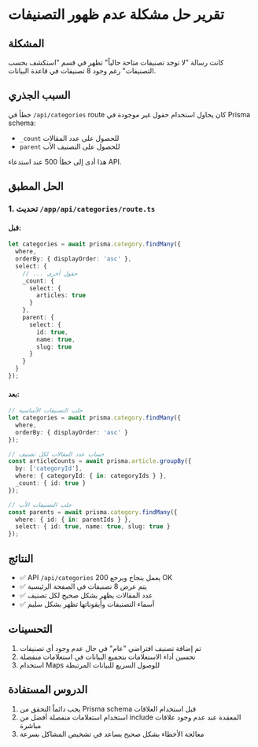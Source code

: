 # تقرير حل مشكلة عدم ظهور التصنيفات

## المشكلة
كانت رسالة "لا توجد تصنيفات متاحة حالياً" تظهر في قسم "استكشف بحسب التصنيفات" رغم وجود 8 تصنيفات في قاعدة البيانات.

## السبب الجذري
خطأ في `/api/categories` route كان يحاول استخدام حقول غير موجودة في Prisma schema:
- `_count` للحصول على عدد المقالات
- `parent` للحصول على التصنيف الأب

هذا أدى إلى خطأ 500 عند استدعاء API.

## الحل المطبق

### 1. تحديث `/app/api/categories/route.ts`

#### قبل:
```typescript
let categories = await prisma.category.findMany({
  where,
  orderBy: { displayOrder: 'asc' },
  select: {
    // ... حقول أخرى
    _count: {
      select: {
        articles: true
      }
    },
    parent: {
      select: {
        id: true,
        name: true,
        slug: true
      }
    }
  }
});
```

#### بعد:
```typescript
// جلب التصنيفات الأساسية
let categories = await prisma.category.findMany({
  where,
  orderBy: { displayOrder: 'asc' }
});

// حساب عدد المقالات لكل تصنيف
const articleCounts = await prisma.article.groupBy({
  by: ['categoryId'],
  where: { categoryId: { in: categoryIds } },
  _count: { id: true }
});

// جلب التصنيفات الأب
const parents = await prisma.category.findMany({
  where: { id: { in: parentIds } },
  select: { id: true, name: true, slug: true }
});
```

## النتائج
- ✅ API `/api/categories` يعمل بنجاح ويرجع 200 OK
- ✅ يتم عرض 8 تصنيفات في الصفحة الرئيسية
- ✅ عدد المقالات يظهر بشكل صحيح لكل تصنيف
- ✅ أسماء التصنيفات وأيقوناتها تظهر بشكل سليم

## التحسينات
1. تم إضافة تصنيف افتراضي "عام" في حال عدم وجود أي تصنيفات
2. تحسين أداء الاستعلامات بتجميع البيانات في استعلامات منفصلة
3. استخدام Maps للوصول السريع للبيانات المرتبطة

## الدروس المستفادة
1. يجب دائماً التحقق من Prisma schema قبل استخدام العلاقات
2. استخدام استعلامات منفصلة أفضل من include المعقدة عند عدم وجود علاقات مباشرة
3. معالجة الأخطاء بشكل صحيح يساعد في تشخيص المشاكل بسرعة 